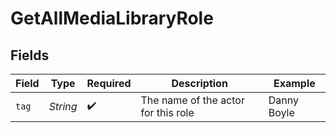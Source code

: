# GetAllMediaLibraryRole


## Fields

| Field                               | Type                                | Required                            | Description                         | Example                             |
| ----------------------------------- | ----------------------------------- | ----------------------------------- | ----------------------------------- | ----------------------------------- |
| `tag`                               | *String*                            | :heavy_check_mark:                  | The name of the actor for this role | Danny Boyle                         |